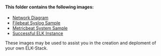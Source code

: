 #### This folder contains the following images:
- [Network Diagram](/DorianeF_ELK-Stack_Diagram.png)
- [Filebeat Syslog Sample](Images/DorianeF_Filebeat_Syslog_Example.png)
- [Metricbeat System Sample](Images/DorianeF_Metricbeat_System_Example.png)
- [Successful ELK Instance](Images/DorianeF_Successful_ELK_Instance.png)

These images may be used to assist you in the creation and deploment of your own ELK-Stack.
